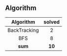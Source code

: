 ## Algorithm
|    Algorithm    | solved |
| :-------------: | :----: |
|BackTracking|2|
|BFS|8|
| **sum** | **10**|

